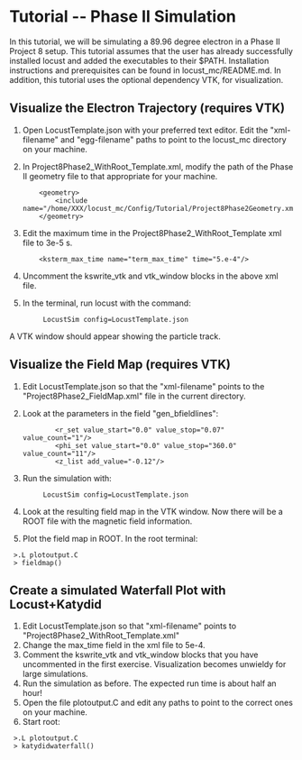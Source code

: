 # Tutorial -- Phase II Simulation
 In this tutorial, we will be simulating a 89.96 degree electron in a Phase II Project 8 setup. This tutorial assumes that the user has already successfully installed locust and added the executables to their $PATH. Installation instructions and prerequisites can be found in locust_mc/README.md. In addition, this tutorial uses the optional dependency VTK, for visualization.

## Visualize the Electron Trajectory (requires VTK)
1. Open LocustTemplate.json with your preferred text editor. Edit the "xml-filename" and "egg-filename" paths to point to the locust_mc directory on your machine.
2. In Project8Phase2_WithRoot_Template.xml, modify the path of the Phase II geometry file to that appropriate for your machine.

    ```
        <geometry>
            <include name="/home/XXX/locust_mc/Config/Tutorial/Project8Phase2Geometry.xml"/>
        </geometry>
    ```
3. Edit the maximum time in the Project8Phase2_WithRoot_Template xml file to 3e-5 s.
    ```
        <ksterm_max_time name="term_max_time" time="5.e-4"/>
    ```
4. Uncomment the kswrite_vtk and vtk_window blocks in the above xml file.

5. In the terminal, run locust with the command:

    ```
         LocustSim config=LocustTemplate.json
    ```
A VTK window should appear showing the particle track.

## Visualize the Field Map (requires VTK)
1. Edit LocustTemplate.json so that the "xml-filename" points to the "Project8Phase2_FieldMap.xml" file in the current directory.
2. Look at the parameters in the field "gen_bfieldlines":

    ```
            <r_set value_start="0.0" value_stop="0.07" value_count="1"/>
            <phi_set value_start="0.0" value_stop="360.0" value_count="11"/>
            <z_list add_value="-0.12"/>
    ```
3. Run the simulation with:

    ```
         LocustSim config=LocustTemplate.json
    ```
4. Look at the resulting field map in the VTK window. Now there will be a ROOT file with the magnetic field information.
5. Plot the field map in ROOT. In the root terminal:
```
 >.L plotoutput.C
 > fieldmap()
```


## Create a simulated Waterfall Plot with Locust+Katydid
1. Edit LocustTemplate.json so that "xml-filename" points to "Project8Phase2_WithRoot_Template.xml"
2. Change the max_time field in the xml file to 5e-4.
3. Comment the kswrite_vtk and vtk_window blocks that you have uncommented in the first exercise. Visualization becomes unwieldy for large simulations.
4. Run the simulation as before. The expected run time is about half an hour!
5. Open the file plotoutput.C and edit any paths to point to the correct ones on your machine. 
6. Start root:
```
 >.L plotoutput.C
 > katydidwaterfall()
```

